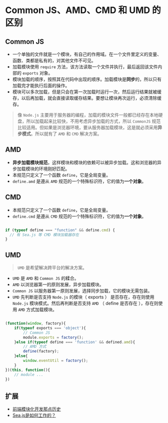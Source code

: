 # Common JS、AMD、CMD 和 UMD 的区别

## Common JS

+ 一个单独的文件就是一个模块，有自己的作用域。在一个文件里定义的变量、函数、类都是私有的，对其他文件不可见。
+ 加载模块使用 `require` 方法，该方法读取一个文件并执行，最后返回该文件内部的 `exports` 对象。
+ 模块加载的顺序，按照其在代码中出现的顺序。加载模块是**同步**的，所以只有加载完才能执行后面的操作。
+ 模块可以多次加载，但是只会在第一次加载时运行一次，然后运行结果就被缓存，以后再加载，就会直接读取缓存结果。要想让模块再次运行，必须清除缓存。

> 像 `Node.js` 主要用于服务器的编程，加载的模块文件一般都已经存在本地硬盘，所以加载起来比较快，不用考虑异步加载的方式，所以 `CommonJS` 规范比较适用。但如果是浏览器环境，要从服务器加载模块，这是就必须采用**异步模式**。所以就有了 `AMD` 和 `CMD` 解决方案。

## AMD

+ **异步加载模块规范**，这样模块和模块的依赖可以被异步加载。这和浏览器的异步加载模块的环境刚好匹配。
+ 本规范只定义了一个函数 `define`，它是全局变量。
+ `define.amd` 是遵从 `AMD` 规范的一个特殊标识符，它的值为**一个对象**。

## CMD

+ 本规范只定义了一个函数 `define`，它是全局变量。
+ `define.cmd` 是遵从 `CMD` 规范的一个特殊标识符，它的值为**一个对象**。

```js

if (typeof define === "function" && define.cmd) {
  // 有 Sea.js 等 CMD 模块加载器存在
}

```

## UMD

> `UMD` 是希望解决跨平台的解决方案。

+ `UMD` 是 `AMD` 和 `Common JS` 的糅合。
+ `AMD` 以浏览器第一的原则发展，异步加载模块。
+ `Common JS` 以服务器第一原则发展，选择同步加载，它的模块无需包装。
+ `UMD` 先判断是否支持 `Node.js` 的模块（ exports ） 是否存在，存在则使用 `Node.js` 模块模式。然后再判断是否支持 `AMD` （ define 是否存在 ），存在则使用 `AMD` 方式加载模块。

```js

(function(window, factory){
    if(typeof exports === 'object'){
        // Common JS
        module.exports = factory();
    }else if(typeof define === 'function' && defined.amd){
        // AMD 方式
        define(factory);
    }else{
        window.eventUtil = factory();
    }
})(this, function(){
    // module ...
})

```

## 扩展

+ [前端模块化开发那点历史](https://github.com/seajs/seajs/issues/588)
+ [Sea.js是如何工作的？](http://tinyambition.com/HelloSea.js/how-seajs-works.html)
